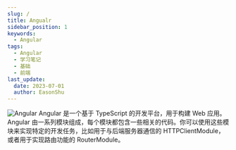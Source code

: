 ```yaml
---
slug: /
title: Angualr
sidebar_position: 1
keywords:
  - Angular
tags:
  - Angular
  - 学习笔记
  - 基础
  - 前端
last_update:
  date: 2023-07-01
  author: EasonShu
---
```


![Angular](https://s3-us-west-2.amazonaws.com/angular-templates/imgs/angularmeta.png)
Angular 是一个基于 TypeScript 的开发平台，用于构建 Web 应用。Angular 由一系列模块组成，每个模块都包含一些相关的代码。你可以使用这些模块来实现特定的开发任务，比如用于与后端服务器通信的 HTTPClientModule，或者用于实现路由功能的 RouterModule。




